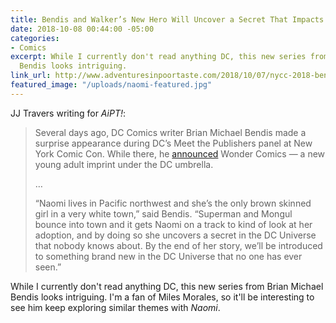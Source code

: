 ```yaml
---
title: Bendis and Walker’s New Hero Will Uncover a Secret That Impacts the Entire DC Universe
date: 2018-10-08 00:44:00 -05:00
categories:
- Comics
excerpt: While I currently don't read anything DC, this new series from Brian Michael
  Bendis looks intriguing.
link_url: http://www.adventuresinpoortaste.com/2018/10/07/nycc-2018-bendis-and-campbells-new-wonder-comics-hero-will-uncover-a-secret-that-impacts-the-entire-dc-universe/
featured_image: "/uploads/naomi-featured.jpg"
---
```


JJ Travers writing for *AiPT!*:

> Several days ago, DC Comics writer Brian Michael Bendis made a surprise appearance during DC’s Meet the Publishers panel at New York Comic Con. While there, he [announced](http://www.adventuresinpoortaste.com/2018/10/04/nycc-2018-dc-announces-wonder-comics-new-imprint-with-bendis-at-the-helm/) Wonder Comics — a new young adult imprint under the DC umbrella.
>
>…
>
> “Naomi lives in Pacific northwest and she’s the only brown skinned girl in a very white town,” said Bendis. “Superman and Mongul bounce into town and it gets Naomi on a track to kind of look at her adoption, and by doing so she uncovers a secret in the DC Universe that nobody knows about. By the end of her story, we’ll be introduced to something brand new in the DC Universe that no one has ever seen.”

While I currently don't read anything DC, this new series from Brian Michael Bendis looks intriguing. I'm a fan of Miles Morales, so it'll be interesting to see him keep exploring similar themes with *Naomi*.
